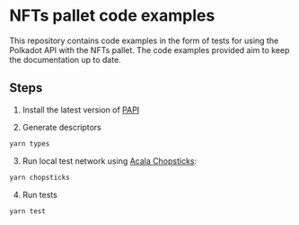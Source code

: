 # NFTs pallet code examples

This repository contains code examples in the form of tests for using the Polkadot API with the NFTs pallet. The code examples provided aim to keep the documentation up to date.

## Steps

1. Install the latest version of [PAPI](https://www.npmjs.com/package/polkadot-api)

2. Generate descriptors

```sh
yarn types
```

3. Run local test network using [Acala Chopsticks](https://github.com/AcalaNetwork/chopsticks):

```sh
yarn chopsticks
```

4. Run tests

```sh
yarn test
```
